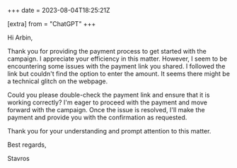 +++
date = 2023-08-04T18:25:21Z

[extra]
from = "ChatGPT"
+++

Hi Arbin,

Thank you for providing the payment process to get started with the campaign. I appreciate your efficiency in this matter. However, I seem to be encountering some issues with the payment link you shared. I followed the link but couldn't find the option to enter the amount. It seems there might be a technical glitch on the webpage.

Could you please double-check the payment link and ensure that it is working correctly? I'm eager to proceed with the payment and move forward with the campaign. Once the issue is resolved, I'll make the payment and provide you with the confirmation as requested.

Thank you for your understanding and prompt attention to this matter.

Best regards,

Stavros
